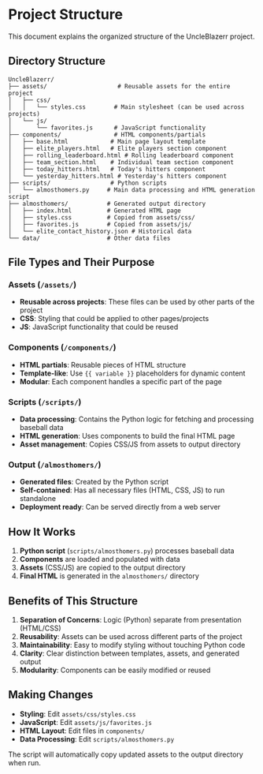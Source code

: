 # Project Structure

This document explains the organized structure of the UncleBlazerr project.

## Directory Structure

```
UncleBlazerr/
├── assets/                    # Reusable assets for the entire project
│   ├── css/
│   │   └── styles.css        # Main stylesheet (can be used across projects)
│   └── js/
│       └── favorites.js      # JavaScript functionality
├── components/               # HTML components/partials
│   ├── base.html            # Main page layout template
│   ├── elite_players.html   # Elite players section component
│   ├── rolling_leaderboard.html # Rolling leaderboard component
│   ├── team_section.html    # Individual team section component
│   ├── today_hitters.html   # Today's hitters component
│   └── yesterday_hitters.html # Yesterday's hitters component
├── scripts/                 # Python scripts
│   └── almosthomers.py     # Main data processing and HTML generation script
├── almosthomers/           # Generated output directory
│   ├── index.html          # Generated HTML page
│   ├── styles.css          # Copied from assets/css/
│   ├── favorites.js        # Copied from assets/js/
│   └── elite_contact_history.json # Historical data
└── data/                   # Other data files
```

## File Types and Their Purpose

### Assets (`/assets/`)
- **Reusable across projects**: These files can be used by other parts of the project
- **CSS**: Styling that could be applied to other pages/projects
- **JS**: JavaScript functionality that could be reused

### Components (`/components/`)
- **HTML partials**: Reusable pieces of HTML structure
- **Template-like**: Use `{{ variable }}` placeholders for dynamic content
- **Modular**: Each component handles a specific part of the page

### Scripts (`/scripts/`)
- **Data processing**: Contains the Python logic for fetching and processing baseball data
- **HTML generation**: Uses components to build the final HTML page
- **Asset management**: Copies CSS/JS from assets to output directory

### Output (`/almosthomers/`)
- **Generated files**: Created by the Python script
- **Self-contained**: Has all necessary files (HTML, CSS, JS) to run standalone
- **Deployment ready**: Can be served directly from a web server

## How It Works

1. **Python script** (`scripts/almosthomers.py`) processes baseball data
2. **Components** are loaded and populated with data
3. **Assets** (CSS/JS) are copied to the output directory
4. **Final HTML** is generated in the `almosthomers/` directory

## Benefits of This Structure

1. **Separation of Concerns**: Logic (Python) separate from presentation (HTML/CSS)
2. **Reusability**: Assets can be used across different parts of the project
3. **Maintainability**: Easy to modify styling without touching Python code
4. **Clarity**: Clear distinction between templates, assets, and generated output
5. **Modularity**: Components can be easily modified or reused

## Making Changes

- **Styling**: Edit `assets/css/styles.css`
- **JavaScript**: Edit `assets/js/favorites.js`  
- **HTML Layout**: Edit files in `components/`
- **Data Processing**: Edit `scripts/almosthomers.py`

The script will automatically copy updated assets to the output directory when run.